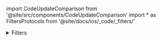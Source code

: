 import CodeUpdateComparison from '@site/src/components/CodeUpdateComparison'
import * as FiltersProtocols from '@site/docs/ios/_code/_filters/'

<details>
  <summary>Filters</summary>
  <div>
    <details>
        <summary>Filters View</summary>
        <CodeUpdateComparison 
oldCode={`catalogFiltersViewTemplate: AnyView?`}
            newCode="Removed"/>
    </details>
<details>
        <summary>Section</summary>
        <CodeUpdateComparison 
oldCode={`catalogFiltersSectionTemplate: ((String, Array<CatalogFilterOptions>, @escaping (CatalogFilterOptions) -> Void) -> AnyView)?`}
            newCode={<FiltersProtocols.FiltersSectionProtocol/>}/>
    </details>
<details>
        <summary>Row</summary>
        <CodeUpdateComparison 
oldCode={`catalogFilterRowTemplate: ((CatalogFilterOptions, @escaping (CatalogFilterOptions) -> Void) -> AnyView)?`}
            newCode="Removed"/>
    </details>
  </div>
</details>